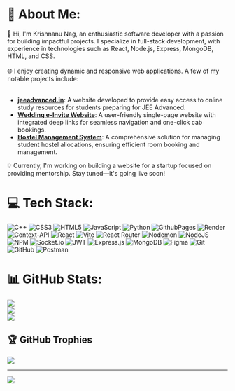 # 💫 About Me:
👋 Hi, I'm Krishnanu Nag, an enthusiastic software developer with a passion for building impactful projects. I specialize in full-stack development, with experience in technologies such as React, Node.js, Express, MongoDB, HTML, and CSS.<br><br>🌐 I enjoy creating dynamic and responsive web applications. A few of my notable projects include:<br><br>
- [**jeeadvanced.in**](https://jeeadvanced.in): A website developed to provide easy access to online study resources for students preparing for JEE Advanced.<br>
- [**Wedding e-Invite Website**](https://krishnanu-nag.github.io/Wedding-Invite): A user-friendly single-page website with integrated deep links for seamless navigation and one-click cab bookings.<br>
- [**Hostel Management System**](https://github.com/Krishnanu-nag/Hostel-Management-System): A comprehensive solution for managing student hostel allocations, ensuring efficient room booking and management.<br>

💡 Currently, I'm working on building a website for a startup focused on providing mentorship. Stay tuned—it's going live soon!

# 💻 Tech Stack:
![C++](https://img.shields.io/badge/c++-%2300599C.svg?style=for-the-badge&logo=c%2B%2B&logoColor=white) ![CSS3](https://img.shields.io/badge/css3-%231572B6.svg?style=for-the-badge&logo=css3&logoColor=white) ![HTML5](https://img.shields.io/badge/html5-%23E34F26.svg?style=for-the-badge&logo=html5&logoColor=white) ![JavaScript](https://img.shields.io/badge/javascript-%23323330.svg?style=for-the-badge&logo=javascript&logoColor=%23F7DF1E) ![Python](https://img.shields.io/badge/python-3670A0?style=for-the-badge&logo=python&logoColor=ffdd54) ![GithubPages](https://img.shields.io/badge/github%20pages-121013?style=for-the-badge&logo=github&logoColor=white) ![Render](https://img.shields.io/badge/Render-%46E3B7.svg?style=for-the-badge&logo=render&logoColor=white) ![Context-API](https://img.shields.io/badge/Context--Api-000000?style=for-the-badge&logo=react) ![React](https://img.shields.io/badge/react-%2320232a.svg?style=for-the-badge&logo=react&logoColor=%2361DAFB) ![Vite](https://img.shields.io/badge/vite-%23646CFF.svg?style=for-the-badge&logo=vite&logoColor=white) ![React Router](https://img.shields.io/badge/React_Router-CA4245?style=for-the-badge&logo=react-router&logoColor=white) ![Nodemon](https://img.shields.io/badge/NODEMON-%23323330.svg?style=for-the-badge&logo=nodemon&logoColor=%BBDEAD) ![NodeJS](https://img.shields.io/badge/node.js-6DA55F?style=for-the-badge&logo=node.js&logoColor=white) ![NPM](https://img.shields.io/badge/NPM-%23CB3837.svg?style=for-the-badge&logo=npm&logoColor=white) ![Socket.io](https://img.shields.io/badge/Socket.io-black?style=for-the-badge&logo=socket.io&badgeColor=010101) ![JWT](https://img.shields.io/badge/JWT-black?style=for-the-badge&logo=JSON%20web%20tokens) ![Express.js](https://img.shields.io/badge/express.js-%23404d59.svg?style=for-the-badge&logo=express&logoColor=%2361DAFB) ![MongoDB](https://img.shields.io/badge/MongoDB-%234ea94b.svg?style=for-the-badge&logo=mongodb&logoColor=white) ![Figma](https://img.shields.io/badge/figma-%23F24E1E.svg?style=for-the-badge&logo=figma&logoColor=white) ![Git](https://img.shields.io/badge/git-%23F05033.svg?style=for-the-badge&logo=git&logoColor=white) ![GitHub](https://img.shields.io/badge/github-%23121011.svg?style=for-the-badge&logo=github&logoColor=white) ![Postman](https://img.shields.io/badge/Postman-FF6C37?style=for-the-badge&logo=postman&logoColor=white)
# 📊 GitHub Stats:
![](https://github-readme-stats.vercel.app/api?username=Krishnanu-nag&theme=dark&hide_border=false&include_all_commits=false&count_private=true)<br/>
![](https://github-readme-streak-stats.herokuapp.com/?user=Krishnanu-nag&theme=dark&hide_border=false)<br/>
![](https://github-readme-stats.vercel.app/api/top-langs/?username=Krishnanu-nag&theme=dark&hide_border=false&include_all_commits=false&count_private=true&layout=compact)

## 🏆 GitHub Trophies
![](https://github-profile-trophy.vercel.app/?username=Krishnanu-nag&theme=radical&no-frame=true&no-bg=false&margin-w=4)

---
[![](https://visitcount.itsvg.in/api?id=Krishnanu-nag&icon=7&color=0)](https://visitcount.itsvg.in)

<!-- Proudly created with GPRM ( https://gprm.itsvg.in ) -->
